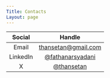 ```yaml
---
Title: Contacts
Layout: page
---
```

| **Social** |                          **Handle**                         |
|:----------:|:-----------------------------------------------------------:|
| Email      | [thansetan@gmail.com](mailto:thansetan@gmail.com)           |
| LinkedIn   | [@fathanarsyadani](https://linkedin.com/in/fathanarsyadani) |
| X          | [@thansetan](https://x.com/thansetan)                       |